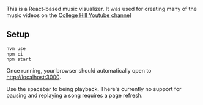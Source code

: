 
This is a React-based music visualizer. It was used for creating many of the music videos on the [College Hill Youtube channel](https://youtube.com/playlist?list=PLo3CZgeQIw_qrPqTIYZDeX2gyGVEwv8GB)

## Setup

```
nvm use
npm ci
npm start
```

Once running, your browser should automatically open to [http://localhost:3000](http://localhost:3000).

Use the spacebar to being playback. There's currently no support for pausing and replaying a song requires a page refresh.

